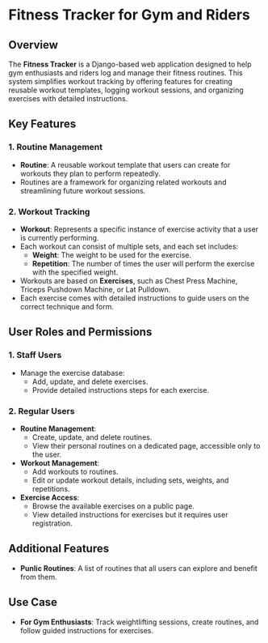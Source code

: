 # Fitness Tracker for Gym and Riders

## Overview
The **Fitness Tracker** is a Django-based web application designed to help gym enthusiasts and riders log and manage their fitness routines. This system simplifies workout tracking by offering features for creating reusable workout templates, logging workout sessions, and organizing exercises with detailed instructions.


## Key Features

### 1. Routine Management
- **Routine**: A reusable workout template that users can create for workouts they plan to perform repeatedly.  
- Routines are a framework for organizing related workouts and streamlining future workout sessions.

### 2. **Workout Tracking**
- **Workout**: Represents a specific instance of exercise activity that a user is currently performing.  
- Each workout can consist of multiple sets, and each set includes:
  - **Weight**: The weight to be used for the exercise.
  - **Repetition**: The number of times the user will perform the exercise with the specified weight.  
- Workouts are based on **Exercises**, such as Chest Press Machine, Triceps Pushdown Machine, or Lat Pulldown.  
- Each exercise comes with detailed instructions to guide users on the correct technique and form.


## User Roles and Permissions

### 1. **Staff Users**
- Manage the exercise database:
  - Add, update, and delete exercises.
  - Provide detailed instructions steps for each exercise.

### 2. **Regular Users**
- **Routine Management**:
  - Create, update, and delete routines.
  - View their personal routines on a dedicated page, accessible only to the user.  
- **Workout Management**:
  - Add workouts to routines.
  - Edit or update workout details, including sets, weights, and repetitions.
- **Exercise Access**:
  - Browse the available exercises on a public page.
  - View detailed instructions for exercises but it requires user registration.


## Additional Features
- **Punlic Routines**: A  list of routines that all users can explore and benefit from them.


## Use Case
- **For Gym Enthusiasts**: Track weightlifting sessions, create routines, and follow guided instructions for exercises.

